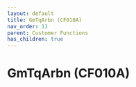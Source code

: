 ```yaml
---
layout: default
title: GmTqArbn (CF010A)
nav_order: 11
parent: Customer Functions
has_children: true
---
```

# GmTqArbn (CF010A)
